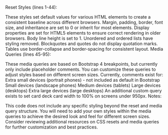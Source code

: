 Reset Styles (lines 1-44):

These styles set default values for various HTML elements to create a consistent baseline across different browsers.
Margin, padding, border, font size, and inheritance are set to 0 or inherit for most elements.
Display properties are set for HTML5 elements to ensure correct rendering in older browsers.
Body line height is set to 1.
Unordered and ordered lists have styling removed.
Blockquotes and quotes do not display quotation marks.
Tables use border-collapse and border-spacing for consistent layout.
Media Queries (lines 45-95):

These media queries are based on Bootstrap 4 breakpoints, but currently only include placeholder comments.
You can customize these queries to adjust styles based on different screen sizes.
Currently, comments exist for:
Extra small devices (portrait phones) - not included as default in Bootstrap
Small devices (landscape phones)
Medium devices (tablets)
Large devices (desktops)
Extra large devices (large desktops)
An additional custom query exists to set card deck card width to 100% on screens under 950px.
Notes:

This code does not include any specific styling beyond the reset and media query structure.
You will need to add your own styles within the media queries to achieve the desired look and feel for different screen sizes.
Consider reviewing additional resources on CSS resets and media queries for further customization and best practices.
